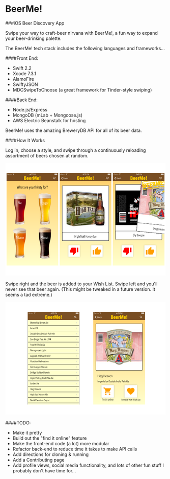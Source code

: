 # BeerMe!

###iOS Beer Discovery App

Swipe your way to craft-beer nirvana with BeerMe!, a fun way to expand your beer-drinking palette.

The BeerMe! tech stack includes the following languages and frameworks...

####Front End:

* Swift 2.2
* Xcode 7.3.1
* AlamoFire
* SwiftyJSON
* MDCSwipeToChoose (a great framework for Tinder-style swiping)

####Back End:

* Node.js/Express
* MongoDB (mLab + Mongoose.js)
* AWS Electric Beanstalk for hosting

BeerMe! uses the amazing BreweryDB API for all of its beer data. 

####How It Works

Log in, choose a style, and swipe through a continuously reloading assortment of beers chosen at random. 

![swipe_views](assets/styles_swipe.png)

Swipe right and the beer is added to your Wish List. Swipe left and you'll never see that beer again. (This might be tweaked in a future version. It seems a tad extreme.)

![wishlist_views](assets/wishlist_detail.png)

####TODO:

* Make it pretty
* Build out the "find it online" feature
* Make the front-end code (a lot) more modular
* Refactor back-end to reduce time it takes to make API calls
* Add directions for cloning & running
* Add a Contributing page 
* Add profile views, social media functionality, and lots of other fun stuff I probably don't have time for...








